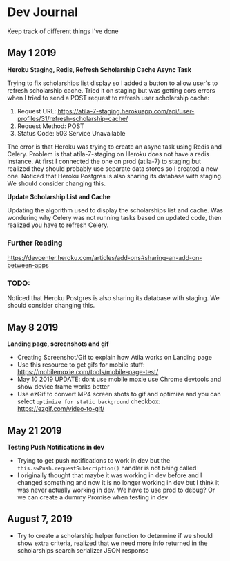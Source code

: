 # Dev Journal

Keep track of different things I've done

## May 1 2019

**Heroku Staging, Redis, Refresh Scholarship Cache Async Task**

Trying to fix scholarships list display so I added a button to allow user's to refresh scholarship cache.
Tried it on staging but was getting cors errors when I tried to send a POST request to refresh user scholarship cache:
1. Request URL: https://atila-7-staging.herokuapp.com/api/user-profiles/31/refresh-scholarship-cache/
2. Request Method: POST
3. Status Code: 503 Service Unavailable


The error is that Heroku was trying to create an async task using Redis and Celery.
Problem is that atila-7-staging on Heroku does not have a redis instance.
At first I connected the one on prod (atila-7) to staging but realized they should probably use separate data stores so I created a new one.
Noticed that Heroku Postgres is also sharing its database with staging. We should consider changing this.

**Update Scholarship List and Cache**

Updating the algorithm used to display the scholarships list and cache.
Was wondering why Celery was not running tasks based on updated code, then realized you have to refresh Celery.
### Further Reading

https://devcenter.heroku.com/articles/add-ons#sharing-an-add-on-between-apps


### TODO:
Noticed that Heroku Postgres is also sharing its database with staging. We should consider changing this.

## May 8 2019 
**Landing page, screenshots and gif**
- Creating Screenshot/Gif to explain how Atila works on Landing page
- Use this resource to get gifs for mobile stuff: https://mobilemoxie.com/tools/mobile-page-test/
-  May 10 2019 UPDATE: dont use mobile moxie use Chrome devtools and show device frame works better
- Use ezGif to convert MP4 screen shots to gif and optimize and you can select `optimize for static background` checkbox: https://ezgif.com/video-to-gif/

## May 21 2019 
**Testing Push Notifications in dev**
- Trying to get push notifications to work in dev but the `this.swPush.requestSubscription()` handler is not being called
- I originally thought that maybe it was working in dev before and I changed something and now it is no longer working in dev 
but I think it was never actually working in dev. We have to use prod to debug? Or we can create a dummy Promise when testing in dev


## August 7, 2019
- Try to create a scholarship helper function to determine if we should show extra criteria, realized that we need more info returned in the scholarships search serializer JSON response

